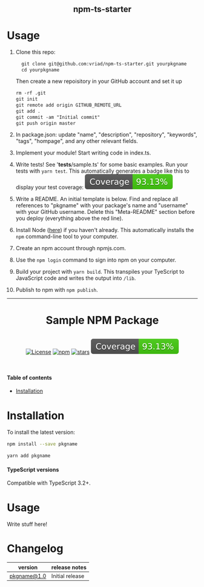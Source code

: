 <p align="center">
  <h2 align="center">npm-ts-starter</h1>
</p>

# Usage

1. Clone this repo:

   ```
     git clone git@github.com:vriad/npm-ts-starter.git yourpkgname
     cd yourpkgname
   ```

   Then create a new repoisitory in your GitHub account and set it up

   ```
   rm -rf .git
   git init
   git remote add origin GITHUB_REMOTE_URL
   git add .
   git commit -am "Initial commit"
   git push origin master
   ```

2. In package.json: update "name", "description", "repository", "keywords", "tags", "hompage", and any other relevant fields.
3. Implement your module! Start writing code in index.ts.
4. Write tests! See '**tests**/sample.ts' for some basic examples. Run your tests with `yarn test`. This automatically generates a badge like this to display your test coverage: [![coverage](./coverage.svg)](./src/__tests__)
5. Write a README. An initial template is below. Find and replace all references to "pkgname" with your package's name and "username" with your GitHub username. Delete this "Meta-README" section before you deploy (everything above the red line).
6. Install Node ([here](https://nodejs.org/en/)) if you haven't already. This automatically installs the `npm` command-line tool to your computer.
7. Create an npm account through npmjs.com.
8. Use the `npm login` command to sign into npm on your computer.
9. Build your project with `yarn build`. This transpiles your TyeScript to JavaScript code and writes the output into `/lib`.
10. Publish to npm with `npm publish`.

<hr style="border-color:red" />

<p align="center">
  <h1 align="center">Sample NPM Package</h1>
</p>

<div style="display:flex;flex-direction:row;justify-content:center;flex-wrap:wrap;">

<!-- Some of these badges will say "repo not found" until you publish to npm for the first time. -->

[![License][license-image]][license-url]
[![npm](https://img.shields.io/npm/dw/pkgname.svg)](https://www.npmjs.com/package/pkgname)
[![stars](https://img.shields.io/github/stars/username/pkgname)](https://img.shields.io/github/stars/username/pkgname)
[![coverage](./coverage.svg)](./src/__tests__)

</div>

[license-url]: https://opensource.org/licenses/MIT
[license-image]: https://img.shields.io/github/license/username/pkgname

<br/>

#### Table of contents

- [Installation](#installation)

# Installation

To install the latest version:

```sh
npm install --save pkgname
```

```sh
yarn add pkgname
```

#### TypeScript versions

Compatible with TypeScript 3.2+.

# Usage

Write stuff here!

# Changelog

| version     | release notes   |
| ----------- | --------------- |
| pkgname@1.0 | Initial release |
